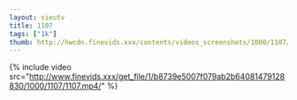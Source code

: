 ```yaml
--- 
layout: sieutv
title: 1107
tags: ["1k"]
thumb: http://hwcdn.finevids.xxx/contents/videos_screenshots/1000/1107/preview.mp4.jpg
---
```

{% include video src="http://www.finevids.xxx/get_file/1/b8739e5007f079ab2b64081479128830/1000/1107/1107.mp4/" %} 
